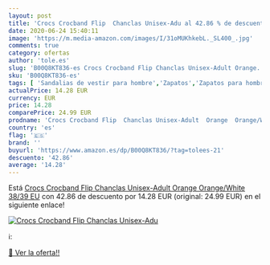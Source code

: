```yaml
---
layout: post
title: 'Crocs Crocband Flip  Chanclas Unisex-Adu al 42.86 % de descuento'
date: 2020-06-24 15:40:11
image: 'https://m.media-amazon.com/images/I/31oMUKhkebL._SL400_.jpg'
comments: true
category: ofertas
author: 'tole.es'
slug: 'B00Q8KT836-es Crocs Crocband Flip Chanclas Unisex-Adult Orange...'
sku: 'B00Q8KT836-es'
tags: [ 'Sandalias de vestir para hombre','Zapatos','Zapatos para hombre','Zapatos y complementos','chanclas', ]
actualPrice: 14.28 EUR
currency: EUR
price: 14.28
comparePrice: 24.99 EUR
prodname: 'Crocs Crocband Flip  Chanclas Unisex-Adult  Orange  Orange/White   38/39 EU'
country: 'es'
flag: '🇪🇸'
brand: ''
buyurl: 'https://www.amazon.es/dp/B00Q8KT836/?tag=tolees-21'
descuento: '42.86'
average: '14.28'
---
```


Está [Crocs Crocband Flip  Chanclas Unisex-Adult  Orange  Orange/White   38/39 EU](https://www.amazon.es/dp/B00Q8KT836/?tag=tolees-21) con 42.86 de descuento por 14.28 EUR (original: 24.99 EUR) en el siguiente enlace!

[![Crocs Crocband Flip  Chanclas Unisex-Adu](https://m.media-amazon.com/images/I/31oMUKhkebL._SL400_.jpg)](https://www.amazon.es/dp/B00Q8KT836/?tag=tolees-21)

ℹ️:


[🛒 Ver la oferta!!](https://www.amazon.es/dp/B00Q8KT836/?tag=tolees-21)
